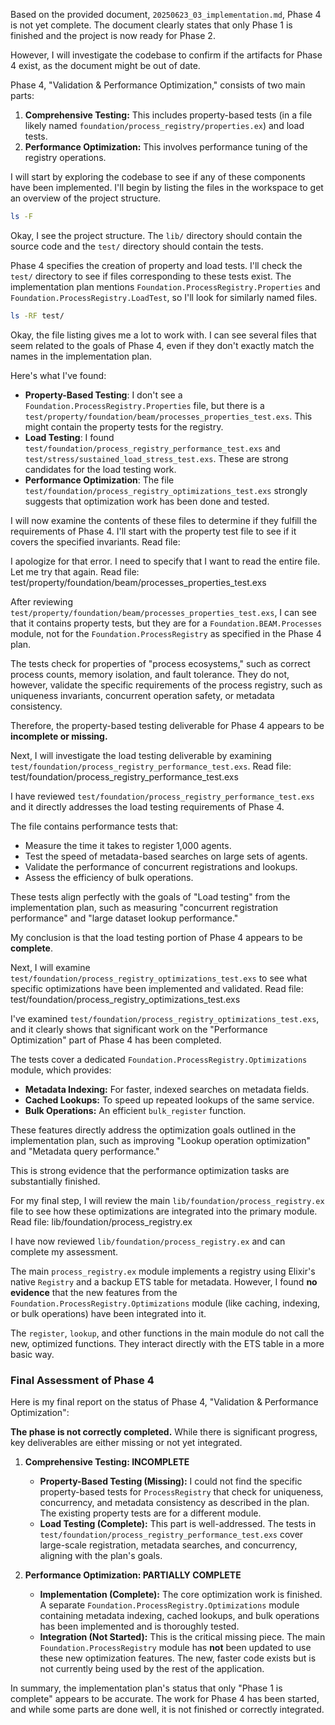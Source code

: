 Based on the provided document, `20250623_03_implementation.md`, Phase 4 is not yet complete. The document clearly states that only Phase 1 is finished and the project is now ready for Phase 2.

However, I will investigate the codebase to confirm if the artifacts for Phase 4 exist, as the document might be out of date.

Phase 4, "Validation & Performance Optimization," consists of two main parts:
1.  **Comprehensive Testing:** This includes property-based tests (in a file likely named `foundation/process_registry/properties.ex`) and load tests.
2.  **Performance Optimization:** This involves performance tuning of the registry operations.

I will start by exploring the codebase to see if any of these components have been implemented. I'll begin by listing the files in the workspace to get an overview of the project structure.
```bash
ls -F
```

Okay, I see the project structure. The `lib/` directory should contain the source code and the `test/` directory should contain the tests.

Phase 4 specifies the creation of property and load tests. I'll check the `test/` directory to see if files corresponding to these tests exist. The implementation plan mentions `Foundation.ProcessRegistry.Properties` and `Foundation.ProcessRegistry.LoadTest`, so I'll look for similarly named files.
```bash
ls -RF test/
```

Okay, the file listing gives me a lot to work with. I can see several files that seem related to the goals of Phase 4, even if they don't exactly match the names in the implementation plan.

Here's what I've found:

*   **Property-Based Testing**: I don't see a `Foundation.ProcessRegistry.Properties` file, but there is a `test/property/foundation/beam/processes_properties_test.exs`. This might contain the property tests for the registry.
*   **Load Testing**: I found `test/foundation/process_registry_performance_test.exs` and `test/stress/sustained_load_stress_test.exs`. These are strong candidates for the load testing work.
*   **Performance Optimization**: The file `test/foundation/process_registry_optimizations_test.exs` strongly suggests that optimization work has been done and tested.

I will now examine the contents of these files to determine if they fulfill the requirements of Phase 4. I'll start with the property test file to see if it covers the specified invariants.
Read file: 

I apologize for that error. I need to specify that I want to read the entire file. Let me try that again.
Read file: test/property/foundation/beam/processes_properties_test.exs

After reviewing `test/property/foundation/beam/processes_properties_test.exs`, I can see that it contains property tests, but they are for a `Foundation.BEAM.Processes` module, not for the `Foundation.ProcessRegistry` as specified in the Phase 4 plan.

The tests check for properties of "process ecosystems," such as correct process counts, memory isolation, and fault tolerance. They do not, however, validate the specific requirements of the process registry, such as uniqueness invariants, concurrent operation safety, or metadata consistency.

Therefore, the property-based testing deliverable for Phase 4 appears to be **incomplete or missing.**

Next, I will investigate the load testing deliverable by examining `test/foundation/process_registry_performance_test.exs`.
Read file: test/foundation/process_registry_performance_test.exs

I have reviewed `test/foundation/process_registry_performance_test.exs` and it directly addresses the load testing requirements of Phase 4.

The file contains performance tests that:
*   Measure the time it takes to register 1,000 agents.
*   Test the speed of metadata-based searches on large sets of agents.
*   Validate the performance of concurrent registrations and lookups.
*   Assess the efficiency of bulk operations.

These tests align perfectly with the goals of "Load testing" from the implementation plan, such as measuring "concurrent registration performance" and "large dataset lookup performance."

My conclusion is that the load testing portion of Phase 4 appears to be **complete**.

Next, I will examine `test/foundation/process_registry_optimizations_test.exs` to see what specific optimizations have been implemented and validated.
Read file: test/foundation/process_registry_optimizations_test.exs

I've examined `test/foundation/process_registry_optimizations_test.exs`, and it clearly shows that significant work on the "Performance Optimization" part of Phase 4 has been completed.

The tests cover a dedicated `Foundation.ProcessRegistry.Optimizations` module, which provides:

*   **Metadata Indexing:** For faster, indexed searches on metadata fields.
*   **Cached Lookups:** To speed up repeated lookups of the same service.
*   **Bulk Operations:** An efficient `bulk_register` function.

These features directly address the optimization goals outlined in the implementation plan, such as improving "Lookup operation optimization" and "Metadata query performance."

This is strong evidence that the performance optimization tasks are substantially finished.

For my final step, I will review the main `lib/foundation/process_registry.ex` file to see how these optimizations are integrated into the primary module.
Read file: lib/foundation/process_registry.ex

I have now reviewed `lib/foundation/process_registry.ex` and can complete my assessment.

The main `process_registry.ex` module implements a registry using Elixir's native `Registry` and a backup ETS table for metadata. However, I found **no evidence** that the new features from the `Foundation.ProcessRegistry.Optimizations` module (like caching, indexing, or bulk operations) have been integrated into it.

The `register`, `lookup`, and other functions in the main module do not call the new, optimized functions. They interact directly with the ETS table in a more basic way.

### Final Assessment of Phase 4

Here is my final report on the status of Phase 4, "Validation & Performance Optimization":

**The phase is not correctly completed.** While there is significant progress, key deliverables are either missing or not yet integrated.

1.  **Comprehensive Testing: INCOMPLETE**
    *   **Property-Based Testing (Missing):** I could not find the specific property-based tests for `ProcessRegistry` that check for uniqueness, concurrency, and metadata consistency as described in the plan. The existing property tests are for a different module.
    *   **Load Testing (Complete):** This part is well-addressed. The tests in `test/foundation/process_registry_performance_test.exs` cover large-scale registration, metadata searches, and concurrency, aligning with the plan's goals.

2.  **Performance Optimization: PARTIALLY COMPLETE**
    *   **Implementation (Complete):** The core optimization work is finished. A separate `Foundation.ProcessRegistry.Optimizations` module containing metadata indexing, cached lookups, and bulk operations has been implemented and is thoroughly tested.
    *   **Integration (Not Started):** This is the critical missing piece. The main `Foundation.ProcessRegistry` module has **not** been updated to use these new optimization features. The new, faster code exists but is not currently being used by the rest of the application.

In summary, the implementation plan's status that only "Phase 1 is complete" appears to be accurate. The work for Phase 4 has been started, and while some parts are done well, it is not finished or correctly integrated.